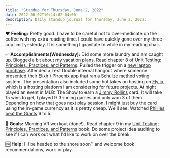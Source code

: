 ```yaml
---
title: "Standup for Thursday, June 2, 2022"
date: 2022-06-02T10:14:02-04:00
description: Daily standup journal for Thursday, June 2, 2022.
---
```


❤️ **Feeling:** Pretty good. I have to be careful not to over-medicate on the coffee with my extra reading time. I could have quickly gone over my three-cup limit yesterday. It is something I gravitate to while in my reading chair.

✅ **Accomplishments(Wednesday):** Did some more laundry and am caught up. Blogged a bit about my [vacation plans]. Read chapter 8 of [Unit Testing: Principles, Practices, and Patterns][testing]. Pulled the trigger on a [new laptop purchase][laptop]. Attended a Test Double internal hangout where someone presented their Elixir / Phoenix app that ran a [Schulze method] voting system. The presentation also included some hot takes on hosting on [Fly.io], which is a hosting platform I am considering for future projects. At night played an event in MLB: The Show to earn a [Jimmy Rollins] card. It will take 15 wins to get, I played 9 3-inning games and only won 3 of them. Depending on how that goes next play session, I might just buy the card using the in-game currency as it is pretty cheap. We'll see. Watched [Phillies beat the Giants][game] 6 to 5.

[vacation plans]: https://mikezornek.com/posts/2022/6/extended-vacation/
[testing]: https://www.manning.com/books/unit-testing
[Schulze method]: https://en.wikipedia.org/wiki/Schulze_method
[Fly.io]: https://fly.io/
[Jimmy Rollins]: https://www.mlb.com/player/jimmy-rollins-276519
[game]: https://www.mlb.com/gameday/giants-vs-phillies/2022/05/31/661618
[laptop]: https://twitter.com/zorn/status/1532061941086097413

🥅 **Goals:** Morning VR workout (done!). Read chapter 9 in my [Unit Testing: Principles, Practices, and Patterns][testing] book. Do some project idea auditing to see if I can work out what I'd like to work on over the break.

🆘 **Help:** I'll be headed to the shore soon™ and welcome book recommendations, work or play.

